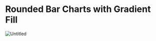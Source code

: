 # Rounded Bar Charts with Gradient Fill

![Untitled](Rounded%20Bar%20Charts%20with%20Gradient%20Fill%2084ced313fd474cac9354c09ab71db340/Untitled.png)
